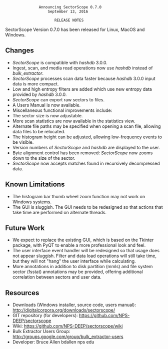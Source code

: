                    Announcing SectorScope 0.7.0
                       September 13, 2016

                          RELEASE NOTES

SectorScope Version 0.7.0 has been released for Linux, MacOS and Windows.

## Changes

* *SectorScope* is compatible with *hashdb* 3.0.0.
* Ingest, scan, and media read operations now use *hashdb* instead of *bulk_extractor*.
* *SectorScope* processes scan data faster because *hashdb* 3.0.0 input data is more compact.
* Low and high entropy filters are added which use new entropy data provided by *hashdb* 3.0.0.
* *SectorScope* can export raw sectors to files.
* A Users Manual is now available.
* Miscellaneous functional improvements include:
 * The sector size is now adjustable.
 * More scan statistics are now available in the statistics view.
 * Alternate file paths may be specified when opening a scan file, allowing data files to be relocated.
 * The histogram height can be adjusted, allowing low-frequency events to be visible.
 * Version numbers of *SectorScope* and *hashdb* are displayed to the user.
 * Byte alignment control has been removed:  *SectorScope* now zooms down to the size of the sector.
 * *SectorScope* now accepts matches found in recursively decompressed data.

## Known Limitations
* The histogram bar thumb wheel zoom function may not work on Windows systems.
* The GUI is sluggish. The GUI needs to be redesigned so that actions that take time are performed on alternate threads.

## Future Work
* We expect to replace the existing GUI, which is based on the Tkinter package, with PyQT to enable a more professional look and feel.
* The user interface event handler will be redesigned so that usage does not appear sluggish.  Filter and data load operations will still take time, but they will not "hang" the user interface while calculating.
* More annotations in addition to disk partition (mmls) and file system sector (fsstat) annotations may be provided, offering additional correlation between sectors and user data.

## Resources
* Downloads (Windows installer, source code, users manual): http://digitalcorpora.org/downloads/sectorscope/
* GIT repository (for developers): https://github.com/NPS-DEEP/sectorscope
* Wiki: https://github.com/NPS-DEEP/sectorscope/wiki
* Bulk Extractor Users Group: http://groups.google.com/group/bulk_extractor-users
* Developer: Bruce Allen bdallen nps edu
